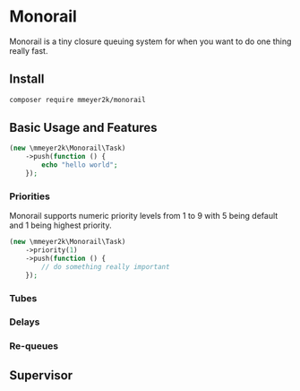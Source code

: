 # Monorail
Monorail is a tiny closure queuing system for when you want to do one thing really fast.

## Install
```bash
composer require mmeyer2k/monorail
```

## Basic Usage and Features
```php
(new \mmeyer2k\Monorail\Task)
    ->push(function () {
        echo "hello world";
    });
```

### Priorities
Monorail supports numeric priority levels from 1 to 9 with 5 being default and 1 being highest priority.
```php
(new \mmeyer2k\Monorail\Task)
    ->priority(1)
    ->push(function () {
        // do something really important
    });
```

### Tubes

### Delays

### Re-queues

## Supervisor

